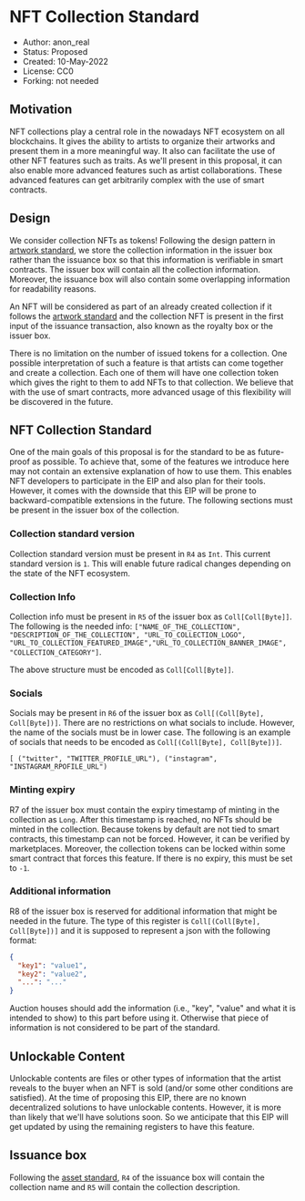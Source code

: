 # NFT Collection Standard

* Author: anon_real
* Status: Proposed
* Created: 10-May-2022
* License: CC0
* Forking: not needed 

## Motivation 
NFT collections play a central role in the nowadays NFT ecosystem on all blockchains. It gives the ability to artists to organize their artworks and present them in a more meaningful way. It also can facilitate the use of other NFT features such as traits. As we'll present in this proposal, it can also enable more advanced features such as artist collaborations. These advanced features can get arbitrarily complex with the use of smart contracts.

## Design
We consider collection NFTs as tokens! Following the design pattern in [artwork standard](eip-0024.md), we store the collection information in the issuer box rather than the issuance box so that this information is verifiable in smart contracts. The issuer box will contain all the collection information. Moreover, the issuance box will also contain some overlapping information for readability reasons.

An NFT will be considered as part of an already created collection if it follows the [artwork standard](eip-0024.md) and the collection NFT is present in the first input of the issuance transaction, also known as the royalty box or the issuer box.

There is no limitation on the number of issued tokens for a collection. One possible interpretation of such a feature is that artists can come together and create a collection. Each one of them will have one collection token which gives the right to them to add NFTs to that collection. We believe that with the use of smart contracts, more advanced usage of this flexibility will be discovered in the future.

## NFT Collection Standard
One of the main goals of this proposal is for the standard to be as future-proof as possible. To achieve that, some of the features we introduce here may not contain an extensive explanation of how to use them. This enables NFT developers to participate in the EIP and also plan for their tools. However, it comes with the downside that this EIP will be prone to backward-compatible extensions in the future. The following sections must be present in the issuer box of the collection.

### Collection standard version
Collection standard version must be present in `R4` as `Int`. This current standard version is `1`. This will enable future radical changes depending on the state of the NFT ecosystem.

### Collection Info
Collection info must be present in `R5` of the issuer box as `Coll[Coll[Byte]]`. The following is the needed info:
`["NAME_OF_THE_COLLECTION", "DESCRIPTION_OF_THE_COLLECTION", "URL_TO_COLLECTION_LOGO", "URL_TO_COLLECTION_FEATURED_IMAGE","URL_TO_COLLECTION_BANNER_IMAGE", "COLLECTION_CATEGORY"]`.

The above structure must be encoded as `Coll[Coll[Byte]]`.

### Socials
Socials may be present in `R6` of the issuer box as `Coll[(Coll[Byte], Coll[Byte])]`. There are no restrictions on what socials to include. However, the name of the socials must be in lower case. The following is an example of socials that needs to be encoded as `Coll[(Coll[Byte], Coll[Byte])]`.

`[ ("twitter", "TWITTER_PROFILE_URL"), ("instagram", "INSTAGRAM_RPOFILE_URL") `

### Minting expiry
R7 of the issuer box must contain the expiry timestamp of minting in the collection as `Long`. After this timestamp is reached, no NFTs should be minted in the collection. Because tokens by default are not tied to smart contracts, this timestamp can not be forced. However, it can be verified by marketplaces. Moreover, the collection tokens can be locked within some smart contract that forces this feature. If there is no expiry, this must be set to `-1`.

### Additional information
R8 of the issuer box is reserved for additional information that might be needed in the future. The type of this register is `Coll[(Coll[Byte], Coll[Byte])]` and it is supposed to represent a json with the following format:

```json
{
  "key1": "value1",
  "key2": "value2",
  "...": "..."
}
```
Auction houses should add the information (i.e., "key", "value" and what it is intended to show) to this part before using it. Otherwise that piece of information is not considered to be part of the standard.

## Unlockable Content
Unlockable contents are files or other types of information that the artist reveals to the buyer when an NFT is sold (and/or some other conditions are satisfied). At the time of proposing this EIP, there are no known decentralized solutions to have unlockable contents. However, it is more than likely that we'll have solutions soon. So we anticipate that this EIP will get updated by using the remaining registers to have this feature.

## Issuance box
Following the [asset standard](eip-0004.md), `R4` of the issuance box will contain the collection name and `R5` will contain the collection description.